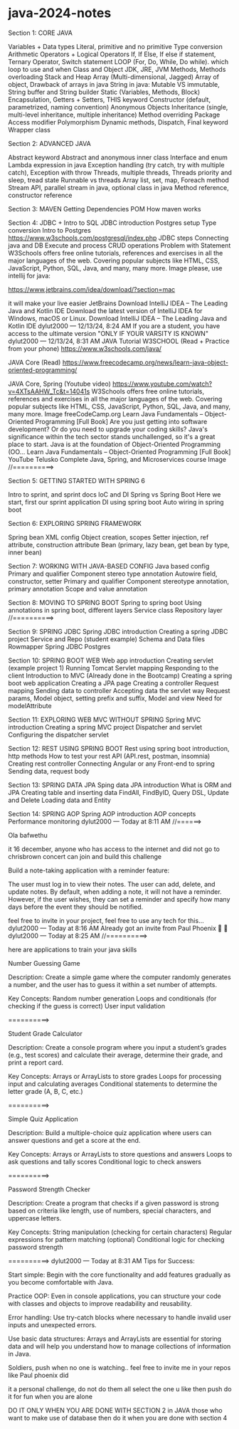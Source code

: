 # java-2024-notes
Section 1: CORE JAVA


Variables + Data types
Literal, primitive and no primitive
Type conversion
Arithmetic Operators + Logical Operators
If, If Else, If else if statement, Ternary Operator, Switch statement
LOOP (For, Do, While, Do while). which loop to use and when
Class and Object
JDK, JRE, JVM
Methods, Methods overloading
Stack and Heap
Array (Multi-dimensional, Jagged)
Array of object, Drawback of arrays in java
String in java: Mutable VS immutable, String buffer and String builder
Static (Variables, Methods, Block)
Encapsulation, Getters + Setters, THIS keyword
Constructor (default, parametrized, naming convention)
Anonymous Objects
Inheritance (single, multi-level inheritance, multiple inheritance)
Method overriding
Package
Access modifier
Polymorphism
Dynamic methods, Dispatch, Final keyword
Wrapper class

 



Section 2: ADVANCED JAVA

Abstract keyword
Abstract and anonymous inner class
Interface and enum
Lambda expression in java
Exception handling (try catch, try with multiple catch), Exception with throw
Threads, multiple threads, Threads priority and sleep, tread state
Runnable vs threads
Array list, set, map, Foreach method
Stream API, parallel stream in java, optional class in java
Method reference, constructor reference




Section 3: MAVEN
Getting Dependencies
POM
How maven works




Section 4: JDBC + Intro to SQL
JDBC introduction
Postgres setup
Type conversion
Intro to Postgres https://www.w3schools.com/postgresql/index.php
JDBC steps
Connecting java and DB
Execute and process
CRUD operations
Problem with Statement
W3Schools offers free online tutorials, references and exercises in all the major languages of the web. Covering popular subjects like HTML, CSS, JavaScript, Python, SQL, Java, and many, many more.
Image
please, use intellij for java:

https://www.jetbrains.com/idea/download/?section=mac

it will make your live easier
JetBrains
Download IntelliJ IDEA – The Leading Java and Kotlin IDE
Download the latest version of IntelliJ IDEA for Windows, macOS or Linux.
Download IntelliJ IDEA – The Leading Java and Kotlin IDE
dylut2000 — 12/13/24, 8:24 AM
If you are a student, you have access to the ultimate version
"ONLY IF YOUR VARSITY IS KNOWN"
dylut2000 — 12/13/24, 8:31 AM
JAVA Tutorial W3SCHOOL (Read + Practice from your phone)
https://www.w3schools.com/java/


JAVA Core (Read)
https://www.freecodecamp.org/news/learn-java-object-oriented-programming/


JAVA Core, Spring (Youtube video)
https://www.youtube.com/watch?v=4XTsAAHW_Tc&t=14041s
W3Schools offers free online tutorials, references and exercises in all the major languages of the web. Covering popular subjects like HTML, CSS, JavaScript, Python, SQL, Java, and many, many more.
Image
freeCodeCamp.org
Learn Java Fundamentals – Object-Oriented Programming [Full Book]
Are you just getting into software development? Or do you need to upgrade your coding skills? Java's significance within the tech sector stands unchallenged, so it's a great place to start. Java is at the foundation of Object-Oriented Programming (OO...
Learn Java Fundamentals – Object-Oriented Programming [Full Book]
YouTube
Telusko
Complete Java, Spring, and Microservices course
Image
//==========>

Section 5: GETTING STARTED WITH SPRING 6

Intro to sprint, and sprint docs
loC and DI
Spring vs Spring Boot
Here we start, first our sprint application
DI using spring boot
Auto wiring in spring boot 




Section 6: EXPLORING SPRING FRAMEWORK

Spring bean XML config
Object creation, scopes
Setter injection, ref attribute, construction attribute
Bean (primary, lazy bean, get bean by type, inner bean)




Section 7: WORKING WITH JAVA-BASED CONFIG
Java based config
Primary and qualifier
Component stereo type annotation
Autowire field, constructor, setter
Primary and qualifier
Component stereotype annotation, primary annotation
Scope and value annotation




Section 8: MOVING TO SPRING BOOT
Spring to spring boot
Using annotations in spring boot, different layers
Service class
Repository layer
//==========>

Section 9: SPRING JDBC
Spring JDBC introduction
Creating a spring JDBC project
Service and Repo (student example)
Schema and Data files
Rowmapper
Spring JDBC Postgres



Section 10: SPRING BOOT WEB
Web app introduction
Creating servlet (example project 1)
Running Tomcat
Servlet mapping
Responding to the client 
Introduction to MVC (Already done in the Bootcamp)
Creating a spring boot web application
Creating a JPA page
Creating a controller
Request mapping
Sending data to controller
Accepting data the servlet way
Request params, Model object, setting prefix and suffix, Model and view
Need for modelAttribute




Section 11: EXPLORING WEB MVC WITHOUT SPRING 
Spring MVC introduction
Creating a spring MVC project
Dispatcher and servlet
Configuring the dispatcher servlet




Section 12: REST USING SPRING BOOT 
Rest using spring boot introduction, http methods
How to test your rest API (API.rest, postman, insomnia)
Creating rest controller
Connecting Angular or any Front-end to spring
Sending data, request body

Section 13: SPRING DATA JPA
Sping data JPA introduction
What is ORM and JPA
Creating table and inserting data
FindAll, FindByID, Query DSL, Update and Delete
Loading data and Entity

Section 14: SPRING AOP
Spring AOP introduction
AOP concepts
Performance monitoring
dylut2000 — Today at 8:11 AM
//======>

Ola bafwethu

it 16 december, anyone who has access to the internet and did not go to chrisbrown concert can join and build this challenge

Build a note-taking application with a reminder feature:

The user must log in to view their notes.
The user can add, delete, and update notes.
By default, when adding a note, it will not have a reminder. However, if the user wishes, they can set a reminder and specify how many days before the event they should be notified.

feel free to invite in your project,
feel free to use any tech for this...
dylut2000 — Today at 8:16 AM
Already got an invite from Paul Phoenix 🤩 🥳
dylut2000 — Today at 8:25 AM
//==========>

here are applications to train your java skills

Number Guessing Game

Description: Create a simple game where the computer randomly generates a number, and the user has to guess it within a set number of attempts.

Key Concepts:
Random number generation
Loops and conditionals (for checking if the guess is correct)
User input validation

==========>

 Student Grade Calculator

Description: Create a console program where you input a student’s grades (e.g., test scores) and calculate their average, determine their grade, and print a report card.

Key Concepts:
Arrays or ArrayLists to store grades
Loops for processing input and calculating averages
Conditional statements to determine the letter grade (A, B, C, etc.)

==========>

Simple Quiz Application

Description:  Build a multiple-choice quiz application where users can answer questions and get a score at the end.

Key Concepts:
Arrays or ArrayLists to store questions and answers
Loops to ask questions and tally scores
Conditional logic to check answers


==========>

Password Strength Checker

Description: Create a program that checks if a given password is strong based on criteria like length, use of numbers, special characters, and uppercase letters.

Key Concepts:
String manipulation (checking for certain characters)
Regular expressions for pattern matching (optional)
Conditional logic for checking password strength


==========>
dylut2000 — Today at 8:31 AM
Tips for Success:

Start simple: Begin with the core functionality and add features gradually as you become comfortable with Java.

Practice OOP: Even in console applications, you can structure your code with classes and objects to improve readability and reusability.

Error handling: Use try-catch blocks where necessary to handle invalid user inputs and unexpected errors.

Use basic data structures: Arrays and ArrayLists are essential for storing data and will help you understand how to manage collections of information in Java.

Soldiers, push when no one is watching..
feel free to invite me in your repos like Paul phoenix did

it a personal challenge, do not do them all
select the one u like then push
do it for fun when you are alone

DO IT ONLY WHEN YOU ARE DONE WITH SECTION 2 in JAVA
those who want to make use of database then do it when you are done with section 4
